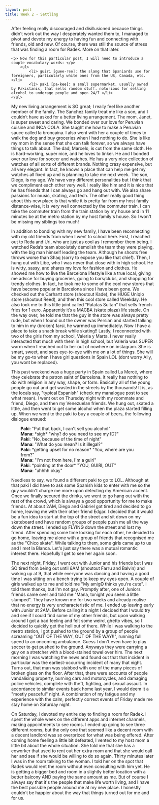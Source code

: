 ```yaml
---
layout: post
title: Week 2 - Settling
---
```


<div style="margin-left:20px;margin-right:20px">
	<p> After feeling really discouraged and disillusioned because things didn’t work out the way I desperately wanted them to, I managed to pivot and devote my energy to having fun and connecting with friends, old and new. Of course, there was still the source of stress that was finding a room for Radek. More on that later. </p>

	<p> Now for this particular post, I will need to introduce a couple vocabulary words: </p>
		<ul>
			<li> guiri [guee-ree]: the slang that Spaniards use for foreigners, particularly white ones from the US, Canada, etc. </li>
			<li> paki [pa-kee]: a small supermarket, usually owned by Pakistanis, that sells random stuff. notorious for selling alcohol to underage people and open 24/7 </li> 
	</ul>
	
<p> My new living arrangement is SO great; I really feel like another member of the family. The Sanchez family treat me like a son, and I couldn’t have asked for a better living arrangement. The mom, Janet, is super sweet and caring. We bonded over our love for Peruvian cuisine and INCA COLA. She taught me how to make a Peruvian sauce  called la broncaina. I also went with her a couple of times to walk the dog and buy groceries when I had nothing to do. She is like my mom in the sense that she can talk forever, so we always have things to talk about. The dad, Marcelo, is cut from the same cloth. He is hard-working, super nice, and he loves to tinker. He and I bonded over our love for soccer and watches. He has a very nice collection of watches of all sorts of different brands. Nothing crazy expensive, but all very elegant. In fact, he knows a place that can help me get my watches all fixed up and is planning to take me next week. The son, Diego, is my age. We have very different personalities but I think that we compliment each other very well. I really like him and it is nice that he has friends that I can always go and hang out with. We also share passions for music, skating, and tech. The other really good thing about this new place is that while it is pretty far from my host family distance-wise, it is very well connected by the commuter train. I can take the commuter train from the train station by my house and in 11 minutes be at the metro station by my host family's house. So I won't be missing my siblings too much! </p>

<p> In addition to bonding with my new family, I have been reconnecting with my old friends from when I went to school here. First, I reached out to Reda and Uri, who are just as cool as I remember them being. I watched Reda’s team absolutely demolish the team they were playing, with the big man himself leading the team. Although he shoots free throws worse than Shaq (sorry to expose you like that chief). Then, I hung out with Libe, who I was never that close with in high school. He is witty, sassy, and shares my love for fashion and clothes. He showed me how to live the Barcelona lifestyle like a true local, giving me advice for buying groceries, going to bars/clubs, and shopping for trendy clothes. In fact, he took me to some of the cool new stores that have become popular in Barcelona since I have been gone. We checked out the Carhartt store (shoutout Kade), the HUGE Uniqlo store (shoutout Reed), and then this cool store called Weekday. He also took me to this little joint called “Patatas Sultan” that sells french fries for 1 euro. Apparently it’s a MACBA (skate plaza) life staple. On the way over, he told me that the guy in the store was always pretty rude, but when I found out the owner was Persian and started talking to him in my (broken) farsi, he warmed up immediately. Now I have a place to take a snack break while skating!! Lastly, I reconnected with two of the girls from my school, Valeria y Marta. I never really interacted that much with them in high school, but Valeria was SUPER warm when I reached out to her out of nowhere on instagram. She is smart, sweet, and sees eye-to-eye with me on a lot of things. She will be my go-to when I have girl questions in Spain LOL (dont worry Ally, you wont be replaced). </p>

<p> This past weekend was a huge party in Spain called La Mercé, where they celebrate the patron saint of Barcelona. It really has nothing to do with religion in any way, shape, or form. Basically all of the young people go out and get wasted in the streets by the thousands! It is, as the locals say, "typical Espanish" (check my manalogue post to see what mean). I went out on Thursday night with my roommate and friend, Diego, and then my Venezuelan friends. We hung out, skated a little, and then went to get some alcohol when the plaza started filling up. When we went to the paki to buy a couple of beers, the following dialogue ensued: </p>

</div>

<div style="display:inline-block;margin-left:50px;margin-right:50px"> 
<b>Paki</b>: "Put that back, I can't sell you alcohol" <br>
<b>Mana</b>: *sigh* "why? do you need to see my ID?" <br>
<b>Paki</b>: "No, because of the time of night" <br>
<b>Mana</b>: "What do you mean? Is it illegal?" <br>
<b>Paki</b>: *getting upset for no reason* "You, where are you from?" <br>
<b>Mana</b>: "I'm not from here, I'm a guiri" <br>
<b>Paki</b>: *pointing at the door* "YOU, GUIRI, OUT" <br>
<b>Mana</b>: "uhhhh okay" <br>
</div>

<div style="margin-left:20px;margin-right:20px">
<p> Needless to say, we found a different paki to go to LOL. Although at that paki I did have to ask some Spanish kids to enter with me so the guy wouldn't charge me more upon detecting my American accent. Once we finally secured the drinks, we went to go hang out with the rest of the crowd, which is always a good opportunity for me to make friends. At about 2AM, Diego and Gabriel got tired and decided to go home, leaving me with their other friend Edgar. I decided that it would be a fun idea to start at the top of the street and sit down on my skateboard and have random groups of people push me all the way down the street. I ended up FLYING down the street and lost my friend. After spending some time looking for each other, he decided to go home, leaving me alone with a group of friends that recognised me as the "Chico skate". While talking to them, some girls came up to us and I met la Blanca. Let's just say there was a mutual romantic interest there. Hopefully I get to see her again soon. </p>

<p> The next night, Friday, I went out with Junior and his friends but I was SO tired from being out until 6AM (shoutout Farru and Balvin) and waking up at 9, that while everyone was dancing and having a good time I was sitting on a bench trying to keep my eyes open. A couple of girls walked up to me and told me "My amig<b>O</b> thinks you're cute". I told them thanks, but I'm not gay. Promptly after, one of Juniors friends came over and told me "Mana, tonight you seem a little slumped". They have known me for two weeks and already realise that no energy is very uncharacteristic of me. I ended up leaving early with Junior at 2AM. Before calling it a night I decided that I would try and see if I could find some of my other friends, but upon walking around I got a bad feeling and felt some weird, ghetto vibes, so I decided to quickly get the hell out of there. While I was walking to the metro station, I got pushed to the ground by a group of people screaming "OUT OF THE WAY, OUT OF THE WAY!!",  running full speed to an oncoming ambulance. Guess I don't even have to play soccer to get pushed to the ground. Anyways they were carrying a guy on a stretcher with a blood-stained towel over him. The next morning I was watching the news and found out that that incident in particular was the earliest-occurring incident of many that night. Turns out, that man was stabbed with one of the many pieces of broken glass on the floor. After that, there were accounts of people vandalising property, burning cars and motorcycles, and damaging police vehicles, complete with theft, fighting, and sexual assault. In accordance to similar events back home last year, I would deem it a "mostly peaceful" night. A combination of my fatigue and my experience with the calm, perfectly correct events of Friday made me stay home on Saturday night. </p>

<p> On Saturday, I devoted my entire day to finding a room for Radek. I spent the whole week on the different apps and internet channels, making appointments to see rooms. I ended up going to see three different rooms, but the only one that seemed like a decent room with a decent landlord was so overpriced for what was being offered. After coming home feeling a little bit defeated, I vented to my host mom a little bit about the whole situation. She told me that she has a coworker that used to rent out her extra room and that she would call her and see if she would be willing to do so again. Thirty minutes later I was in the room talking to the woman. I told her on the spot that Radek would rent the room without even consulting with him yet. He is getting a bigger bed and room in a slightly better location with a better balcony AND paying the same amount as me. But of course I always say that it's the people that make life worth living, and I have the best possible people around me at my new place. I honestly couldn't be happier about the way that things turned out for me and for us. </p>

</div>
